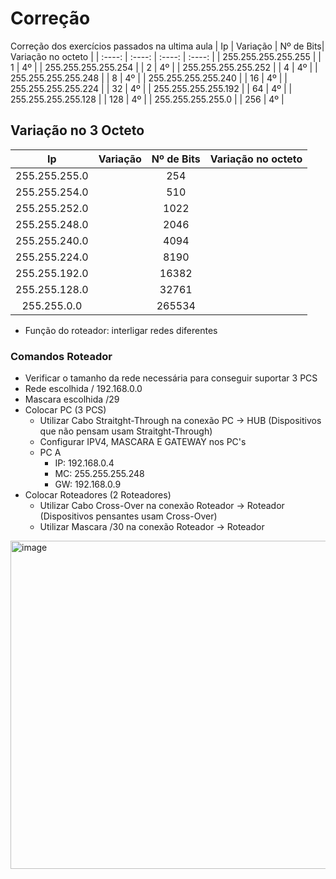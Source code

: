 # Correção
Correção dos exercícios passados na ultima aula
| Ip | Variação | Nº de Bits| Variação no octeto |
| :----: | :----: |  :----: | :----: |
| 255.255.255.255.255 | | 1   | 4º |
| 255.255.255.255.254 | | 2   | 4º |
| 255.255.255.255.252 | | 4   | 4º |
| 255.255.255.255.248 | | 8   | 4º |
| 255.255.255.255.240 | | 16  | 4º |
| 255.255.255.255.224 | | 32  | 4º |
| 255.255.255.255.192 | | 64  | 4º |
| 255.255.255.255.128 | | 128 | 4º |
| 255.255.255.255.0   | | 256 | 4º |

## Variação no 3 Octeto
| Ip | Variação | Nº de Bits| Variação no octeto |
| :----: | :----: |  :----: | :----: |
| 255.255.255.0 |  | 254    |
| 255.255.254.0 |  | 510    |
| 255.255.252.0 |  | 1022   |
| 255.255.248.0 |  | 2046   |
| 255.255.240.0 |  | 4094   |
| 255.255.224.0 |  | 8190   |
| 255.255.192.0 |  | 16382  |
| 255.255.128.0 |  | 32761  |
| 255.255.0.0   |  | 265534 |

* Função do roteador: interligar redes diferentes

### Comandos Roteador
* Verificar o tamanho da rede necessária para conseguir suportar 3 PCS
* Rede escolhida / 192.168.0.0
* Mascara escolhida /29
* Colocar PC (3 PCS)
  * Utilizar Cabo Straitght-Through na conexão PC -> HUB  (Dispositivos que não pensam usam Straitght-Through)
  * Configurar IPV4, MASCARA E GATEWAY nos PC's
  * PC A
    * IP: 192.168.0.4
    * MC: 255.255.255.248
    * GW: 192.168.0.9
* Colocar Roteadores (2 Roteadores)
  * Utilizar Cabo Cross-Over na conexão Roteador -> Roteador (Dispositivos pensantes usam Cross-Over)
  * Utilizar Mascara /30 na conexão Roteador -> Roteador
 
<img width="1502" height="525" alt="image" src="https://github.com/user-attachments/assets/2fdbaa6d-74a9-4d7c-a365-45acfc4b9197" />
